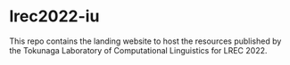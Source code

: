 # lrec2022-iu
This repo contains the landing website to host the resources published by the Tokunaga Laboratory of Computational Linguistics for LREC 2022.
